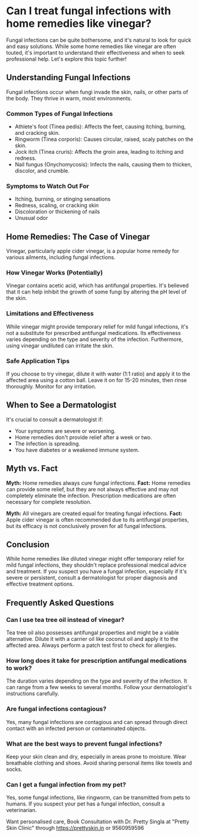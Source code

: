 # Can I treat fungal infections with home remedies like vinegar?

Fungal infections can be quite bothersome, and it's natural to look for quick and easy solutions. While some home remedies like vinegar are often touted, it's important to understand their effectiveness and when to seek professional help. Let's explore this topic further!

## Understanding Fungal Infections

Fungal infections occur when fungi invade the skin, nails, or other parts of the body. They thrive in warm, moist environments.

### Common Types of Fungal Infections

*   Athlete's foot (Tinea pedis): Affects the feet, causing itching, burning, and cracking skin.
*   Ringworm (Tinea corporis): Causes circular, raised, scaly patches on the skin.
*   Jock itch (Tinea cruris): Affects the groin area, leading to itching and redness.
*   Nail fungus (Onychomycosis): Infects the nails, causing them to thicken, discolor, and crumble.

### Symptoms to Watch Out For

*   Itching, burning, or stinging sensations
*   Redness, scaling, or cracking skin
*   Discoloration or thickening of nails
*   Unusual odor

## Home Remedies: The Case of Vinegar

Vinegar, particularly apple cider vinegar, is a popular home remedy for various ailments, including fungal infections.

### How Vinegar Works (Potentially)

Vinegar contains acetic acid, which has antifungal properties. It's believed that it can help inhibit the growth of some fungi by altering the pH level of the skin.

### Limitations and Effectiveness

While vinegar might provide temporary relief for mild fungal infections, it's not a substitute for prescribed antifungal medications. Its effectiveness varies depending on the type and severity of the infection. Furthermore, using vinegar undiluted can irritate the skin.

### Safe Application Tips

If you choose to try vinegar, dilute it with water (1:1 ratio) and apply it to the affected area using a cotton ball. Leave it on for 15-20 minutes, then rinse thoroughly. Monitor for any irritation.

## When to See a Dermatologist

It's crucial to consult a dermatologist if:

*   Your symptoms are severe or worsening.
*   Home remedies don't provide relief after a week or two.
*   The infection is spreading.
*   You have diabetes or a weakened immune system.

## Myth vs. Fact

**Myth:** Home remedies always cure fungal infections.
**Fact:** Home remedies can provide some relief, but they are not always effective and may not completely eliminate the infection. Prescription medications are often necessary for complete resolution.

**Myth:** All vinegars are created equal for treating fungal infections.
**Fact:** Apple cider vinegar is often recommended due to its antifungal properties, but its efficacy is not conclusively proven for all fungal infections.

## Conclusion

While home remedies like diluted vinegar might offer temporary relief for mild fungal infections, they shouldn't replace professional medical advice and treatment. If you suspect you have a fungal infection, especially if it's severe or persistent, consult a dermatologist for proper diagnosis and effective treatment options.

## Frequently Asked Questions

### Can I use tea tree oil instead of vinegar?

Tea tree oil also possesses antifungal properties and might be a viable alternative. Dilute it with a carrier oil like coconut oil and apply it to the affected area. Always perform a patch test first to check for allergies.

### How long does it take for prescription antifungal medications to work?

The duration varies depending on the type and severity of the infection. It can range from a few weeks to several months. Follow your dermatologist's instructions carefully.

### Are fungal infections contagious?

Yes, many fungal infections are contagious and can spread through direct contact with an infected person or contaminated objects.

### What are the best ways to prevent fungal infections?

Keep your skin clean and dry, especially in areas prone to moisture. Wear breathable clothing and shoes. Avoid sharing personal items like towels and socks.

### Can I get a fungal infection from my pet?

Yes, some fungal infections, like ringworm, can be transmitted from pets to humans. If you suspect your pet has a fungal infection, consult a veterinarian.

Want personalised care, Book Consultation with Dr. Pretty Singla at "Pretty Skin Clinic" through https://prettyskin.in or 9560959596
